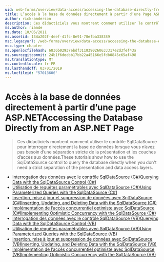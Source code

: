 ```yaml
---
uid: web-forms/overview/data-access/accessing-the-database-directly-from-an-aspnet-page/index
title: L’accès à la base de données directement à partir d’une Page ASP.NET | Microsoft Docs
author: rick-anderson
description: Ces didacticiels vous montrent comment utiliser le contrôle SqlDataSource pour interroger directement la base de données lorsque vous n’avez pas besoin d’une séparation stricte de la présentation et de données...
ms.author: riande
ms.date: 10/05/2011
ms.assetid: 134a202f-4eef-41fc-8e91-70efba338389
msc.legacyurl: /web-forms/overview/data-access/accessing-the-database-directly-from-an-aspnet-page
msc.type: chapter
ms.openlocfilehash: 6836b02937ebdf3110390260633317e2d3fef43a
ms.sourcegitcommit: 24b1f6decbb17bb22a45166e5fdb0845c65af498
ms.translationtype: MT
ms.contentlocale: fr-FR
ms.lasthandoff: 03/01/2019
ms.locfileid: "57018606"
---
```

<a name="accessing-the-database-directly-from-an-aspnet-page"></a><span data-ttu-id="e8989-103">Accès à la base de données directement à partir d’une page ASP.NET</span><span class="sxs-lookup"><span data-stu-id="e8989-103">Accessing the Database Directly from an ASP.NET Page</span></span>
====================
> <span data-ttu-id="e8989-104">Ces didacticiels montrent comment utiliser le contrôle SqlDataSource pour interroger directement la base de données lorsque vous n’avez pas besoin d’une séparation stricte de la présentation et les couches d’accès aux données.</span><span class="sxs-lookup"><span data-stu-id="e8989-104">These tutorials show how to use the SqlDataSource control to query the database directly when you don't need a strict separation of the presentation and data access layers.</span></span>


- [<span data-ttu-id="e8989-105">Interrogation des données avec le contrôle SqlDataSource (C#)</span><span class="sxs-lookup"><span data-stu-id="e8989-105">Querying Data with the SqlDataSource Control (C#)</span></span>](querying-data-with-the-sqldatasource-control-cs.md)
- [<span data-ttu-id="e8989-106">Utilisation de requêtes paramétrables avec SqlDataSource (C#)</span><span class="sxs-lookup"><span data-stu-id="e8989-106">Using Parameterized Queries with the SqlDataSource (C#)</span></span>](using-parameterized-queries-with-the-sqldatasource-cs.md)
- [<span data-ttu-id="e8989-107">Insertion, mise à jour et suppression de données avec SqlDataSource (C#)</span><span class="sxs-lookup"><span data-stu-id="e8989-107">Inserting, Updating, and Deleting Data with the SqlDataSource (C#)</span></span>](inserting-updating-and-deleting-data-with-the-sqldatasource-cs.md)
- [<span data-ttu-id="e8989-108">Implémentation de l’accès concurrentiel optimiste avec SqlDataSource (C#)</span><span class="sxs-lookup"><span data-stu-id="e8989-108">Implementing Optimistic Concurrency with the SqlDataSource (C#)</span></span>](implementing-optimistic-concurrency-with-the-sqldatasource-cs.md)
- [<span data-ttu-id="e8989-109">Interrogation des données avec le contrôle SqlDataSource (VB)</span><span class="sxs-lookup"><span data-stu-id="e8989-109">Querying Data with the SqlDataSource Control (VB)</span></span>](querying-data-with-the-sqldatasource-control-vb.md)
- [<span data-ttu-id="e8989-110">Utilisation de requêtes paramétrables avec SqlDataSource (VB)</span><span class="sxs-lookup"><span data-stu-id="e8989-110">Using Parameterized Queries with the SqlDataSource (VB)</span></span>](using-parameterized-queries-with-the-sqldatasource-vb.md)
- [<span data-ttu-id="e8989-111">Insertion, mise à jour et suppression de données avec SqlDataSource (VB)</span><span class="sxs-lookup"><span data-stu-id="e8989-111">Inserting, Updating, and Deleting Data with the SqlDataSource (VB)</span></span>](inserting-updating-and-deleting-data-with-the-sqldatasource-vb.md)
- [<span data-ttu-id="e8989-112">Implémentation de l’accès concurrentiel optimiste avec SqlDataSource (VB)</span><span class="sxs-lookup"><span data-stu-id="e8989-112">Implementing Optimistic Concurrency with the SqlDataSource (VB)</span></span>](implementing-optimistic-concurrency-with-the-sqldatasource-vb.md)
